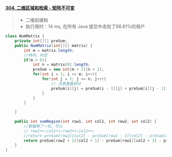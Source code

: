 #### [304. 二维区域和检索 - 矩阵不可变](https://leetcode-cn.com/problems/range-sum-query-2d-immutable/)

> - 二维前缀和
> - 执行用时：14 ms, 在所有 Java 提交中击败了98.81%的用户

```java
class NumMatrix {
    private int[][] preSum;
    public NumMatrix(int[][] matrix) {
        int m = matrix.length;
        //特判，判空
        if(m > 0){
            int n = matrix[0].length;
            preSum = new int[m + 1][n + 1];
            for(int i = 1; i <= m; i++){
                for(int j = 1; j <= n; j++){
                    // 注意重叠部分
                    preSum[i][j] = preSum[i - 1][j] + preSum[i][j - 1] - preSum[i - 1][j - 1] + matrix[i - 1][j - 1];
                }
            }
        }

    }
    
    public int sumRegion(int row1, int col1, int row2, int col2) {
        //都偏移了一位，可以
        // row1++;col1++;row2++;col2++;
        //return preSum[row2][col2] - preSum[row1 - 1][col2] - preSum[row2][col1 - 1] + preSum[row1 - 1][col1 - 1];
        return preSum[row2 + 1][col2 + 1] - preSum[row1][col2 + 1] - preSum[row2 + 1][col1] + preSum[row1][col1];
    }
}
```

